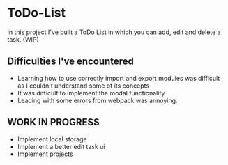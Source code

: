 # ToDo-List

In this project I've built a ToDo List in which you can add, edit and delete a task. (WIP)

## Difficulties I've encountered
- Learning how to use correctly import and export modules was difficult as I couldn't understand some of its concepts
- It was difficult to implement the modal functionality
- Leading with some errors from webpack was annoying.

## WORK IN PROGRESS
- Implement local storage
- Implement a better edit task ui
- Implement projects